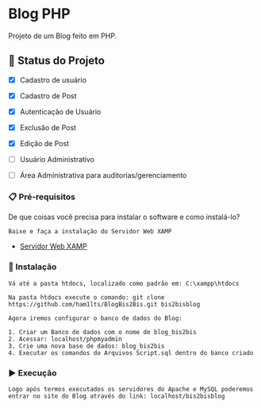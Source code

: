 # Blog PHP 

Projeto de um Blog feito em PHP. 

## 🚀 Status do Projeto

- [x] Cadastro de usuário 
- [x] Cadastro de Post
- [x] Autenticação de Usuário
- [x] Exclusão de Post
- [x] Edição de Post
- [ ] Usuário Administrativo
- [ ] Área Administrativa para auditorias/gerenciamento


### 📋 Pré-requisitos

De que coisas você precisa para instalar o software e como instalá-lo?

```
Baixe e faça a instalação do Servidor Web XAMP
```
* [Servidor Web XAMP](https://www.apachefriends.org/pt_br/download.html)

### 🔧 Instalação

```
Vá até a pasta htdocs, localizado como padrão em: C:\xampp\htdocs
```
```
Na pasta htdocs execute o comando: git clone https://github.com/ham1lts/BlogBis2Bis.git bis2bisblog
```
```
Agora iremos configurar o banco de dados do Blog:

1. Criar um Banco de dados com o nome de blog_bis2bis
2. Acessar: localhost/phpmyadmin
3. Crie uma nova base de dados: blog_bis2bis 
4. Executar os comandos do Arquivos Script.sql dentro do banco criado

```
### ▶️ Execução

```
Logo após termos executados os servidores do Apache e MySQL poderemos entrar no site do Blog através do link: localhost/bis2bisblog
```